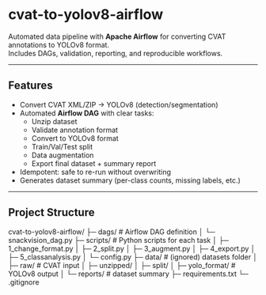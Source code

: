 # cvat-to-yolov8-airflow

Automated data pipeline with **Apache Airflow** for converting CVAT annotations to YOLOv8 format.  
Includes DAGs, validation, reporting, and reproducible workflows.

---

## Features
- Convert CVAT XML/ZIP → YOLOv8 (detection/segmentation)
- Automated **Airflow DAG** with clear tasks:
  - Unzip dataset
  - Validate annotation format
  - Convert to YOLOv8 format
  - Train/Val/Test split
  - Data augmentation
  - Export final dataset + summary report
- Idempotent: safe to re-run without overwriting
- Generates dataset summary (per-class counts, missing labels, etc.)

---

## Project Structure

cvat-to-yolov8-airflow/
├─ dags/ # Airflow DAG definition
│ └─ snackvision_dag.py
├─ scripts/ # Python scripts for each task
│ ├─ 1_change_format.py
│ ├─ 2_split.py
│ ├─ 3_augment.py
│ ├─ 4_export.py
│ ├─ 5_classanalysis.py
│ └─ config.py
├─ data/ # (ignored) datasets folder
│ ├─ raw/ # CVAT input
│ ├─ unzipped/
│ ├─ split/
│ ├─ yolo_format/ # YOLOv8 output
│ └─ reports/ # dataset summary
├─ requirements.txt
└─ .gitignore

